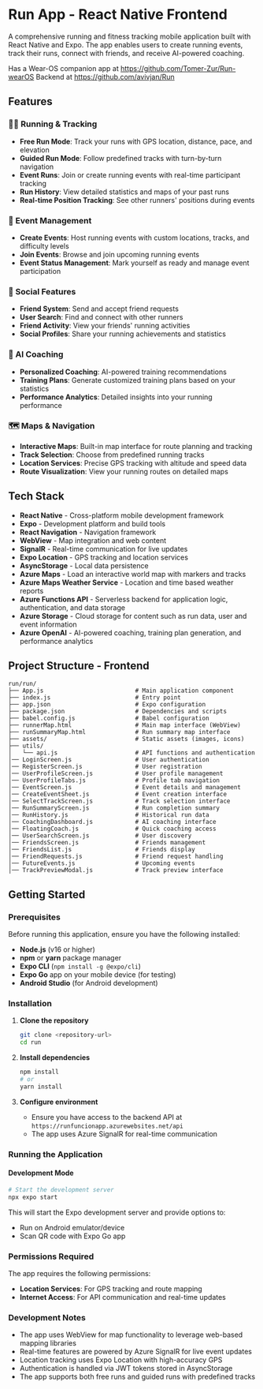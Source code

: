 # Run App - React Native Frontend

A comprehensive running and fitness tracking mobile application built with React Native and Expo. The app enables users to create running events, track their runs, connect with friends, and receive AI-powered coaching.

Has a Wear-OS companion app at https://github.com/Tomer-Zur/Run-wearOS
Backend at https://github.com/avivjan/Run

## Features

### 🏃‍♂️ Running & Tracking
- **Free Run Mode**: Track your runs with GPS location, distance, pace, and elevation
- **Guided Run Mode**: Follow predefined tracks with turn-by-turn navigation
- **Event Runs**: Join or create running events with real-time participant tracking
- **Run History**: View detailed statistics and maps of your past runs
- **Real-time Position Tracking**: See other runners' positions during events

### 🎯 Event Management
- **Create Events**: Host running events with custom locations, tracks, and difficulty levels
- **Join Events**: Browse and join upcoming running events
- **Event Status Management**: Mark yourself as ready and manage event participation

### 👥 Social Features
- **Friend System**: Send and accept friend requests
- **User Search**: Find and connect with other runners
- **Friend Activity**: View your friends' running activities
- **Social Profiles**: Share your running achievements and statistics

### 🤖 AI Coaching
- **Personalized Coaching**: AI-powered training recommendations
- **Training Plans**: Generate customized training plans based on your statistics
- **Performance Analytics**: Detailed insights into your running performance

### 🗺️ Maps & Navigation
- **Interactive Maps**: Built-in map interface for route planning and tracking
- **Track Selection**: Choose from predefined running tracks
- **Location Services**: Precise GPS tracking with altitude and speed data
- **Route Visualization**: View your running routes on detailed maps

## Tech Stack

- **React Native** - Cross-platform mobile development framework
- **Expo** - Development platform and build tools
- **React Navigation** - Navigation framework
- **WebView** - Map integration and web content
- **SignalR** - Real-time communication for live updates
- **Expo Location** - GPS tracking and location services
- **AsyncStorage** - Local data persistence
- **Azure Maps** - Load an interactive world map with markers and tracks
- **Azure Maps Weather Service** - Location and time based weather reports
- **Azure Functions API** - Serverless backend for application logic, authentication, and data storage
- **Azure Storage** - Cloud storage for content such as run data, user and event information
- **Azure OpenAI** - AI-powered coaching, training plan generation, and performance analytics

## Project Structure - Frontend

```
run/run/
├── App.js                          # Main application component
├── index.js                        # Entry point
├── app.json                        # Expo configuration
├── package.json                    # Dependencies and scripts
├── babel.config.js                 # Babel configuration
├── runnerMap.html                  # Main map interface (WebView)
├── runSummaryMap.html              # Run summary map interface
├── assets/                         # Static assets (images, icons)
├── utils/
│   └── api.js                      # API functions and authentication
│── LoginScreen.js                  # User authentication
│── RegisterScreen.js               # User registration
│── UserProfileScreen.js            # User profile management
│── UserProfileTabs.js              # Profile tab navigation
│── EventScreen.js                  # Event details and management
│── CreateEventSheet.js             # Event creation interface
│── SelectTrackScreen.js            # Track selection interface
│── RunSummaryScreen.js             # Run completion summary
│── RunHistory.js                   # Historical run data
│── CoachingDashboard.js            # AI coaching interface
│── FloatingCoach.js                # Quick coaching access
│── UserSearchScreen.js             # User discovery
│── FriendsScreen.js                # Friends management
│── FriendsList.js                  # Friends display
│── FriendRequests.js               # Friend request handling
│── FutureEvents.js                 # Upcoming events
│── TrackPreviewModal.js            # Track preview interface
```

## Getting Started

### Prerequisites

Before running this application, ensure you have the following installed:

- **Node.js** (v16 or higher)
- **npm** or **yarn** package manager
- **Expo CLI** (`npm install -g @expo/cli`)
- **Expo Go** app on your mobile device (for testing)
- **Android Studio** (for Android development)

### Installation

1. **Clone the repository**
   ```bash
   git clone <repository-url>
   cd run
   ```

2. **Install dependencies**
   ```bash
   npm install
   # or
   yarn install
   ```

3. **Configure environment**
   - Ensure you have access to the backend API at `https://runfuncionapp.azurewebsites.net/api`
   - The app uses Azure SignalR for real-time communication

### Running the Application

#### Development Mode
```bash
# Start the development server
npx expo start
```

This will start the Expo development server and provide options to:
- Run on Android emulator/device
- Scan QR code with Expo Go app

### Permissions Required

The app requires the following permissions:
- **Location Services**: For GPS tracking and route mapping
- **Internet Access**: For API communication and real-time updates

### Development Notes

- The app uses WebView for map functionality to leverage web-based mapping libraries
- Real-time features are powered by Azure SignalR for live event updates
- Location tracking uses Expo Location with high-accuracy GPS
- Authentication is handled via JWT tokens stored in AsyncStorage
- The app supports both free runs and guided runs with predefined tracks
